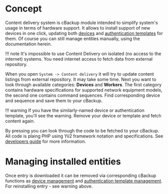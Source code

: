 # Concept

Content delivery system is cBackup module intended to simplify system's usage in terms of hardware support. It allows to install support of new devices in one click, updating both [devices](devices) and [authentication templates](authentication/#authentication-templates) for them. Of course you can still manage entities manually, using the documentation herein.

!!! note
    It's impossible to use Content Delivery on isolated (no access to the internet) systems. You need internet access to fetch data from external repository. 

When you open `System -> Content delivery` it will try to update content listings from external repository. It may take some time. Next you want to look through available categories: **Devices** and **Workers**. The first category contains hardware specifications for supported network equipment models, the second one contains command sequences. Find corresponding device and sequence and <i class="fa fa-save"></i> save them to your cBackup.

!!! warning
    If you have the similarly-named device or authentication template, you'll see the warning. Remove your device or template and fetch content again. 
    
By pressing <i class="fa fa-caret-square-o-down"></i> you can look through the code to be fetched to your cBackup. All code is plaing PHP using Yii2 framework notation and specifications. See [developers guide](../developers-guide/architecture.md) for more information.

# Managing installed entities

Once entry is downloaded it can be removed via corresponding cBackup functions as [device management](devices/#device-management) and [authentication template management](authentication/#authentication-templates). For reinstalling entry - see warning above.
